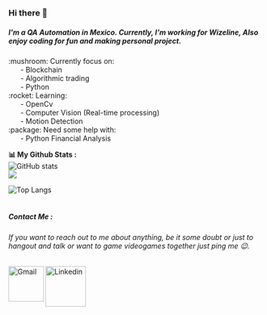 ### Hi there 👋
##### I'm a QA Automation in Mexico. Currently, I'm working for Wizeline, Also enjoy coding for fun and making personal project.

<p>
:mushroom: Currently focus on:<br>
&nbsp;&nbsp;&nbsp;&nbsp;&nbsp;&nbsp;- Blockchain<br>
&nbsp;&nbsp;&nbsp;&nbsp;&nbsp;&nbsp;- Algorithmic trading<br>
&nbsp;&nbsp;&nbsp;&nbsp;&nbsp;&nbsp;- Python<br>
:rocket: Learning:<br>
&nbsp;&nbsp;&nbsp;&nbsp;&nbsp;&nbsp;- OpenCv<br>
&nbsp;&nbsp;&nbsp;&nbsp;&nbsp;&nbsp;- Computer Vision (Real-time processing)<br>
&nbsp;&nbsp;&nbsp;&nbsp;&nbsp;&nbsp;- Motion Detection<br>
:package: Need some help with:<br>
&nbsp;&nbsp;&nbsp;&nbsp;&nbsp;&nbsp;- Python Financial Analysis<br>
</p>

<strong>📊 My Github Stats :</strong><br>
![GitHub stats](https://github-readme-stats.vercel.app/api?username=kalido&show_icons=true&count_private=true&include_all_commits=true&theme=radical)<br>
<img align="center" src="https://github-readme-streak-stats.herokuapp.com/?user=kalido&theme=radical&hide_border=true"/>
  
![Top Langs](https://github-readme-stats.vercel.app/api/top-langs/?username=kalido&langs_count_private=true&theme=radical&card_width=345)<br><br>

##### Contact Me :
###### If you want to reach out to me about anything, be it some doubt or just to hangout and talk or want to game videogames together just ping me 😉.
<a href="mailto:mandrive.00@gmail.com">
 <img align="left" alt="Gmail" width="70" hight="100" src="https://github.com/Xx-Ashutosh-xX/Xx-Ashutosh-xX/blob/master/assets/icons/gmail.png" />
</a>
<a href="https://www.linkedin.com/in/kalid-m/">
  <img align="left" alt="Linkedin" width="80" hight="100" src="https://github.com/Xx-Ashutosh-xX/Xx-Ashutosh-xX/blob/master/assets/icons/linkedin.png" />
</a>

 
